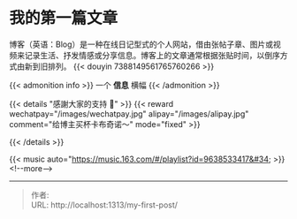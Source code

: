 # 我的第一篇文章

博客（英语：Blog）是一种在线日记型式的个人网站，借由张帖子章、图片或视频来记录生活、抒发情感或分享信息。博客上的文章通常根据张贴时间，以倒序方式由新到旧排列。
{{&lt; douyin 7388149561765760266 &gt;}}

{{&lt; admonition info &gt;}}
一个 **信息** 横幅
{{&lt; /admonition &gt;}}



{{&lt; details &#34;感謝大家的支持 🙏&#34; &gt;}}
{{&lt; reward wechatpay=&#34;/images/wechatpay.jpg&#34; alipay=&#34;/images/alipay.jpg&#34; comment=&#34;给博主买杯卡布奇诺～&#34; mode=&#34;fixed&#34; &gt;}}

{{&lt; /details &gt;}}

{{&lt; music auto=&#34;https://music.163.com/#/playlist?id=9638533417&#34; &gt;}}
&lt;!--more--&gt;


---

> 作者:   
> URL: http://localhost:1313/my-first-post/  

